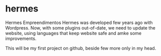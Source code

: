 # hermes
Hermes Empreendimentos
Hermes was developed few years ago with Wordpress. Now, with some plugins out-of-date, we need to update the website, using languages that keep website safe and amke some improvements.

This will be my first project on github, beside few more only in my head.
